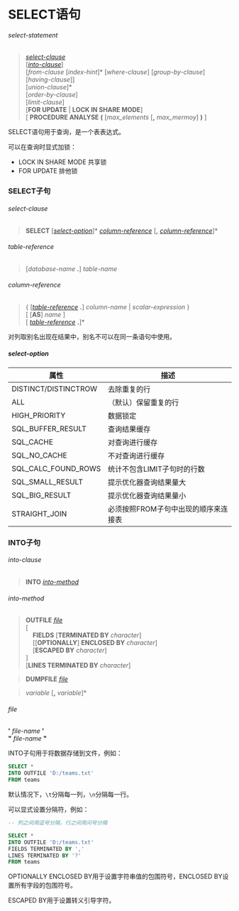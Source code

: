 # SELECT语句

###### select-statement
> *[select-clause](#select-clause)*  
[*[into-clause](#into-clause)*]  
[*from-clause* [*index-hint*]\* [*where-clause*] [*group-by-clause*] [*having-clause*]]  
[*union-clause*]\*  
[*order-by-clause*]  
[*limit-clause*]  
[**FOR UPDATE** | **LOCK IN SHARE MODE**]  
[ **PROCEDURE ANALYSE** **(** [*max_elements* [**,** *max_mermoy*] **)** ]  

SELECT语句用于查询，是一个表表达式。

可以在查询时显式加锁：
- LOCK IN SHARE MODE	共享锁
- FOR UPDATE	排他锁

### SELECT子句
###### select-clause
> **SELECT** [*[select-option](#select-option)*]\* *[column-reference](#column-reference)* [**,** *[column-reference](#column-reference)*]\*  

###### table-reference  
> [*database-name* **.**] *table-name*

###### column-reference
> { [*[table-reference](#table-reference)* **.**] *column-name* | *scalar-expression* }   
[ [**AS**] *name* ]  
[ *[table-reference](#table-reference)* **.**]\*

对列取别名出现在结果中，别名不可以在同一条语句中使用。

##### select-option

| 属性 | 描述 |
|---|---|
| DISTINCT/DISTINCTROW | 去除重复的行 |
| ALL | （默认）保留重复的行 |
| HIGH_PRIORITY | 数据锁定 |
| SQL_BUFFER_RESULT | 查询结果缓存 |
| SQL_CACHE | 对查询进行缓存 |
| SQL_NO_CACHE | 不对查询进行缓存 |
| SQL_CALC_FOUND_ROWS | 统计不包含LIMIT子句时的行数 |
| SQL_SMALL_RESULT | 提示优化器查询结果量大 |
| SQL_BIG_RESULT | 提示优化器查询结果量小 |
| STRAIGHT_JOIN | 必须按照FROM子句中出现的顺序来连接表 |

### INTO子句
###### into-clause
> **INTO** *[into-method](#into-method)*  

###### into-method  
> **OUTFILE** *[file](#file)*  
[  
&nbsp;&nbsp;&nbsp;&nbsp;**FIELDS** [**TERMINATED BY** *character*]  
&nbsp;&nbsp;&nbsp;&nbsp;[[**OPTIONALLY**] **ENCLOSED BY** *character*]  
&nbsp;&nbsp;&nbsp;&nbsp;[**ESCAPED BY** *character*]  
]  
[**LINES TERMINATED BY** *character*]  

> **DUMPFILE** *[file](#file)*  

> *variable* [**,** *variable*]\*  

###### file  
**'** *file-name* **'**  
**"** *file-name* **"**  

INTO子句用于将数据存储到文件，例如：

``` SQL
SELECT *
INTO OUTFILE 'D:/teams.txt'
FROM teams
```

默认情况下，`\t`分隔每一列，`\n`分隔每一行。

可以显式设置分隔符，例如：

``` SQL
-- 列之间用逗号分隔，行之间用问号分隔

SELECT *
INTO OUTFILE 'D:/teams.txt'
FIELDS TERMINATED BY ','
LINES TERMINATED BY '?'
FROM teams
```

OPTIONALLY ENCLOSED BY用于设置字符串值的包围符号，ENCLOSED BY设置所有字段的包围符号。

ESCAPED BY用于设置转义引导字符。